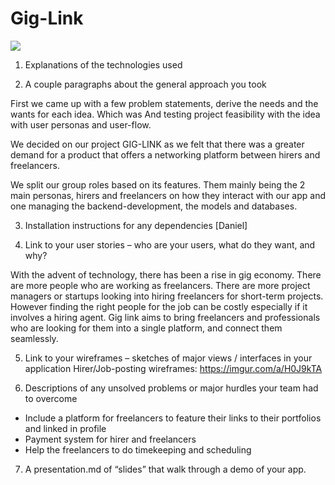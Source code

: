 # Gig-Link

<img src="public/screenshot.png">

1. Explanations of the technologies used

2. A couple paragraphs about the general approach you took

First we came up with a few problem statements, derive the needs and the wants for each idea. Which was 
And testing project feasibility with the idea with user personas and user-flow.

We decided on our project GIG-LINK as we felt that there was a greater demand for a product that offers a networking platform between hirers and freelancers.

We split our group roles based on its features. Them mainly being the 2 main personas, hirers and freelancers on how they interact with our app and one managing the backend-development, the models and databases.

3. Installation instructions for any dependencies
[Daniel]


4. Link to your user stories – who are your users, what do they want, and why?

With the advent of technology, there has been a rise in gig economy. There are more people who are working as freelancers. 
There are more project managers or startups looking into hiring freelancers for short-term projects. 
However finding the right people for the job can be costly especially if it involves a hiring agent.
Gig link aims to bring freelancers and professionals who are looking for them into a single platform, and connect them seamlessly.


5. Link to your wireframes – sketches of major views / interfaces in your application
Hirer/Job-posting wireframes: https://imgur.com/a/H0J9kTA


6. Descriptions of any unsolved problems or major hurdles your team had to overcome
- Include a platform for freelancers to feature their links to their portfolios and linked in profile
- Payment system for hirer and freelancers
- Help the freelancers to do timekeeping and scheduling

7. A presentation.md of “slides” that walk through a demo of your app.

